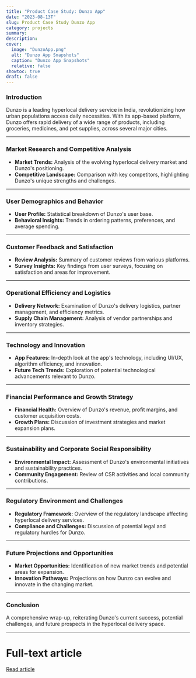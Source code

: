 ```yaml
---
title: "Product Case Study: Dunzo App"
date: "2023-08-13T"
slug: Product Case Study Dunzo App
category: projects
summary:
description:
cover:
  image: "DunzoApp.png"
  alt: "Dunzo App Snapshots"
  caption: "Dunzo App Snapshots"
  relative: false
showtoc: true
draft: false
---
```



### Introduction
Dunzo is a leading hyperlocal delivery service in India, revolutionizing how urban populations access daily necessities. With its app-based platform, Dunzo offers rapid delivery of a wide range of products, including groceries, medicines, and pet supplies, across several major cities.

---

### Market Research and Competitive Analysis
- **Market Trends:** Analysis of the evolving hyperlocal delivery market and Dunzo's positioning.
- **Competitive Landscape:** Comparison with key competitors, highlighting Dunzo's unique strengths and challenges.

---

### User Demographics and Behavior
- **User Profile:** Statistical breakdown of Dunzo's user base.
- **Behavioral Insights:** Trends in ordering patterns, preferences, and average spending.

---

### Customer Feedback and Satisfaction
- **Review Analysis:** Summary of customer reviews from various platforms.
- **Survey Insights:** Key findings from user surveys, focusing on satisfaction and areas for improvement.

---

### Operational Efficiency and Logistics
- **Delivery Network:** Examination of Dunzo's delivery logistics, partner management, and efficiency metrics.
- **Supply Chain Management:** Analysis of vendor partnerships and inventory strategies.

---

### Technology and Innovation
- **App Features:** In-depth look at the app's technology, including UI/UX, algorithm efficiency, and innovation.
- **Future Tech Trends:** Exploration of potential technological advancements relevant to Dunzo.

---

### Financial Performance and Growth Strategy
- **Financial Health:** Overview of Dunzo's revenue, profit margins, and customer acquisition costs.
- **Growth Plans:** Discussion of investment strategies and market expansion plans.

---

### Sustainability and Corporate Social Responsibility
- **Environmental Impact:** Assessment of Dunzo's environmental initiatives and sustainability practices.
- **Community Engagement:** Review of CSR activities and local community contributions.

---

### Regulatory Environment and Challenges
- **Regulatory Framework:** Overview of the regulatory landscape affecting hyperlocal delivery services.
- **Compliance and Challenges:** Discussion of potential legal and regulatory hurdles for Dunzo.

---

### Future Projections and Opportunities
- **Market Opportunities:** Identification of new market trends and potential areas for expansion.
- **Innovation Pathways:** Projections on how Dunzo can evolve and innovate in the changing market.

---

### Conclusion
A comprehensive wrap-up, reiterating Dunzo's current success, potential challenges, and future prospects in the hyperlocal delivery space.

---

# Full-text article
[Read article](https://kprashant.notion.site/Product-Case-Study-Dunzo-App-2277e04980ca400daa20f1ce174cd152?pvs=74)
